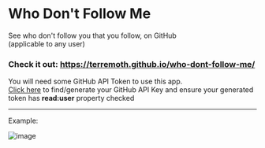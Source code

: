 # Who Don't Follow Me 
See who don't follow you that you follow, on GitHub  
(applicable to any user)

### Check it out: https://terremoth.github.io/who-dont-follow-me/

You will need some GitHub API Token to use this app.  
[Click here](https://github.com/settings/tokens) to find/generate your GitHub API Key and ensure your generated token has **read:user** property checked

---

Example:

![image](https://user-images.githubusercontent.com/11032344/161401367-254bee43-ae2a-4723-a76d-d90e38ea6b0c.png)

